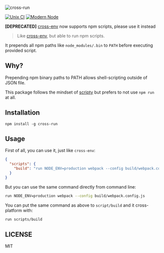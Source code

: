![cross-run](https://i.imgur.com/wy8KYEE.png)

[![Unix CI](https://img.shields.io/travis/sheerun/cross-run/master.svg)](https://travis-ci.org/sheerun/cross-run)
[![Modern Node](https://img.shields.io/badge/modern-node-9BB48F.svg)](https://github.com/sheerun/modern-node)

**[DEPRECATED]** [cross-env](https://www.npmjs.com/package/cross-env) now supports npm scripts, please use it instead

> Like [cross-env](https://github.com/kentcdodds/cross-env), but able to run npm scripts.

It prepends all npm paths like `node_modules/.bin` to `PATH` before executing provided script.

## Why?

Prepending npm binary paths to PATH allows shell-scripting outside of JSON file.

This package follows the mindset of [scripty](https://github.com/testdouble/scripty) but prefers to not use `npm run` at all.

## Installation

```
npm install -g cross-run
```

## Usage

First of all, you can use it, just like `cross-env`:

```json
{
  "scripts": {
    "build": "run NODE_ENV=production webpack --config build/webpack.config.js"
  }
}

```

But you can use the same command directly from command line:

```sh
run NODE_ENV=production webpack --config build/webpack.config.js
```

You can put the same command as above to `script/build` and it cross-platform with:

```sh
run scripts/build
```

## LICENSE

MIT
